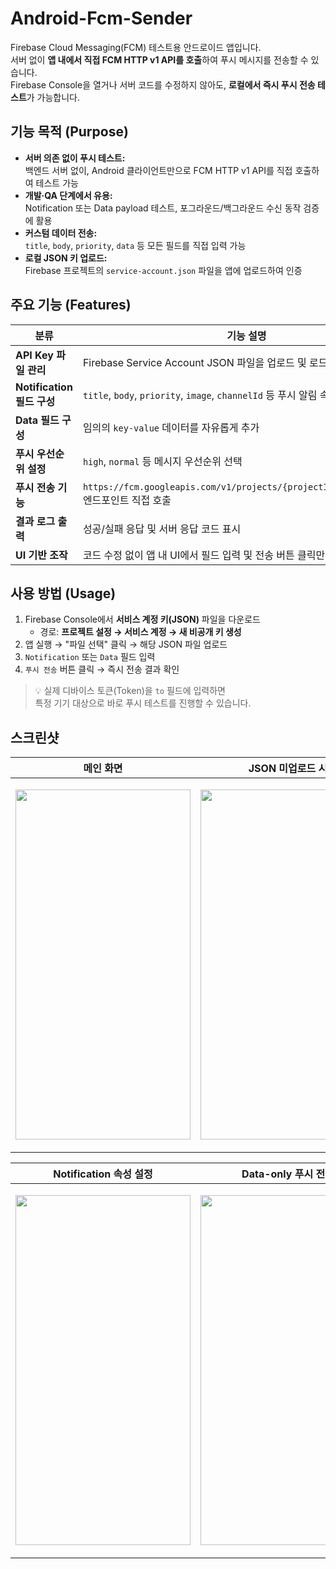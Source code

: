 # Android-Fcm-Sender

Firebase Cloud Messaging(FCM) 테스트용 안드로이드 앱입니다.  
서버 없이 **앱 내에서 직접 FCM HTTP v1 API를 호출**하여 푸시 메시지를 전송할 수 있습니다.  
Firebase Console을 열거나 서버 코드를 수정하지 않아도, **로컬에서 즉시 푸시 전송 테스트**가 가능합니다.


## 기능 목적 (Purpose)

- **서버 의존 없이 푸시 테스트:**  
  백엔드 서버 없이, Android 클라이언트만으로 FCM HTTP v1 API를 직접 호출하여 테스트 가능
- **개발·QA 단계에서 유용:**  
  Notification 또는 Data payload 테스트, 포그라운드/백그라운드 수신 동작 검증에 활용
- **커스텀 데이터 전송:**  
  `title`, `body`, `priority`, `data` 등 모든 필드를 직접 입력 가능
- **로컬 JSON 키 업로드:**  
  Firebase 프로젝트의 `service-account.json` 파일을 앱에 업로드하여 인증


## 주요 기능 (Features)

| 분류 | 기능 설명 |
|------|------------|
| **API Key 파일 관리** | Firebase Service Account JSON 파일을 업로드 및 로드 |
| **Notification 필드 구성** | `title`, `body`, `priority`, `image`, `channelId` 등 푸시 알림 속성 직접 입력 |
| **Data 필드 구성** | 임의의 `key-value` 데이터를 자유롭게 추가 |
| **푸시 우선순위 설정** | `high`, `normal` 등 메시지 우선순위 선택 |
| **푸시 전송 기능** | `https://fcm.googleapis.com/v1/projects/{projectId}/messages:send` 엔드포인트 직접 호출 |
| **결과 로그 출력** | 성공/실패 응답 및 서버 응답 코드 표시 |
| **UI 기반 조작** | 코드 수정 없이 앱 내 UI에서 필드 입력 및 전송 버튼 클릭만으로 동작 |


## 사용 방법 (Usage)

1. Firebase Console에서 **서비스 계정 키(JSON)** 파일을 다운로드  
   - 경로: **프로젝트 설정 → 서비스 계정 → 새 비공개 키 생성**
2. 앱 실행 → "파일 선택" 클릭 → 해당 JSON 파일 업로드
3. `Notification` 또는 `Data` 필드 입력
4. `푸시 전송` 버튼 클릭 → 즉시 전송 결과 확인

> 💡 실제 디바이스 토큰(Token)을 `to` 필드에 입력하면  
> 특정 기기 대상으로 바로 푸시 테스트를 진행할 수 있습니다.


## 스크린샷

| 메인 화면 | JSON 미업로드 시 |
|:--:|:--:|
| <p align="center"><img src="https://github.com/user-attachments/assets/164afd0c-24d8-4844-b578-472b9e864d4f" width="280" height="560" style="object-fit:contain;"></p> | <p align="center"><img src="https://github.com/user-attachments/assets/26c3e82c-7c24-43e5-af59-c08e98d37ef3" width="280" height="560" style="object-fit:contain;"></p> |

| Notification 속성 설정 | Data-only 푸시 전송 | 푸시 데이터 삭제 |
|:--:|:--:|:--:|
| <p align="center"><img src="https://github.com/user-attachments/assets/872da42c-231d-4512-b277-e2ccff9fb7e2" width="280" height="560" style="object-fit:contain;"></p> | <p align="center"><img src="https://github.com/user-attachments/assets/23963942-7706-4584-b4d7-40589d1c4da9" width="280" height="560" style="object-fit:contain;"></p> | <p align="center"><img src="https://github.com/user-attachments/assets/e738fbde-8d34-425e-9f72-4ffeb551911a" width="280" height="560" style="object-fit:contain;"></p> |
